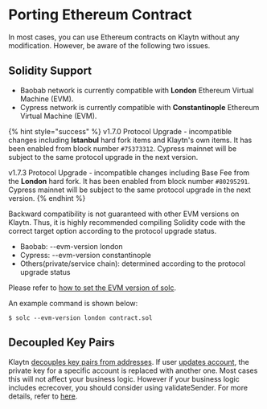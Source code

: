 # Porting Ethereum Contract <a id="porting-ethereum-contract"></a>

In most cases, you can use Ethereum contracts on Klaytn without any modification.
However, be aware of the following two issues.  

## Solidity Support <a id="solidity-support"></a>

* Baobab network is currently compatible with **London** Ethereum Virtual Machine (EVM).
* Cypress network is currently compatible with **Constantinople** Ethereum Virtual Machine (EVM).

{% hint style="success" %}
v1.7.0 Protocol Upgrade - incompatible changes including **Istanbul** hard fork items and Klaytn's own items.
It has been enabled from block number `#75373312`.
Cypress mainnet will be subject to the same protocol upgrade in the next version.

v1.7.3 Protocol Upgrade - incompatible changes including Base Fee from the **London** hard fork.
It has been enabled from block number `#80295291`.
Cypress mainnet will be subject to the same protocol upgrade in the next version. 
{% endhint %}

Backward compatibility is not guaranteed with other EVM versions on Klaytn.
Thus, it is highly recommended compiling Solidity code with the correct target option according to the protocol upgrade status.
* Baobab: --evm-version london
* Cypress: --evm-version constantinople
* Others(private/service chain): determined according to the protocol upgrade status

Please refer to [how to set the EVM version of solc](https://solidity.readthedocs.io/en/latest/using-the-compiler.html#setting-the-evm-version-to-target).


An example command is shown below:

```
$ solc --evm-version london contract.sol
```

## Decoupled Key Pairs <a id="decoupled-key-pairs"></a>

Klaytn [decouples key pairs from addresses](../klaytn/design/accounts.md#decoupling-key-pairs-from-addresses). If user [updates account](../klaytn/design/transactions/basic.md#txtypeaccountupdate), the private key for a specific account is replaced with another one. Most cases this will not affect your business logic. However if your business logic includes ecrecover, you should consider using validateSender. For more details, refer to [here](precompiled-contracts/precompiled-contracts.md).
